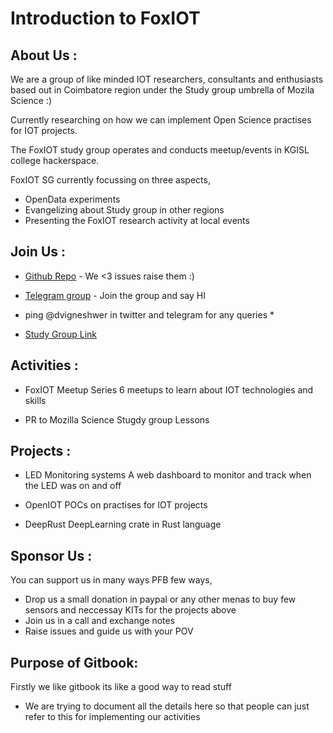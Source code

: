 # Introduction to **FoxIOT**

## About Us :

We are a group of like minded IOT researchers, consultants and enthusiasts based out in Coimbatore region under the Study group umbrella of Mozila Science :) 

Currently researching on how we can implement Open Science practises for IOT projects.

The FoxIOT study group operates and conducts meetup/events in KGISL college hackerspace.

FoxIOT SG currently focussing on three aspects,

* OpenData experiments
* Evangelizing about Study group in other regions
* Presenting the FoxIOT research activity at local events

## Join Us :

* [Github Repo](https://github.com/FoxIOT/) - We <3 issues raise them :) 

* [Telegram group](https://telegram.me/foxIoTstudygroup) - Join the group and say HI

* ping @dvigneshwer in twitter and telegram for any queries * 

* [Study Group Link](https://foxiot.github.io/studyGroup/)

## Activities :

* FoxIOT Meetup Series 
6 meetups to learn about IOT technologies and skills

* PR to Mozilla Science Stugdy group Lessons

## Projects :

* LED Monitoring systems
A web dashboard to monitor and track when the LED was on and off

* OpenIOT
POCs on practises for IOT projects

* DeepRust
DeepLearning crate in Rust language

## Sponsor Us :

You can support us in many ways PFB few ways,

* Drop us a small donation in paypal or any other menas to buy few sensors and neccessay KITs for the projects above
* Join us in a call and exchange notes
* Raise issues and guide us with your POV

## Purpose of Gitbook:

Firstly we like gitbook its like a good way to read stuff

* We are trying to document all the details here so that people can just refer to this for implementing our activities



